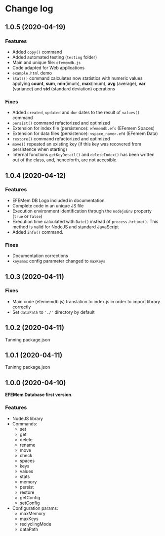 # Change log

## 1.0.5 (2020-04-19)

### Features

- Added `copy()` command
- Added automated testing (`testing` folder)
- Main and unique file: `efememdb.js`
- Code adapted for Web applications
- `example.html` demo
- `stats()` command calculates now statistics with numeric values applying **count**, **sum**, **min**(imum), **max**(imum), **avg** (average), **var** (variance) and **std** (standard deviation) operations



### Fixes

- Added `created`, `updated` and `due` dates to the result of `values()` command
-  `persist()` command refactorized and optimized
- Extension for index file (persistence): `efememdb.efs` (EFemem Spaces)
- Extension for data files (persistence): `<space_name>.efd` (EFemem Data)
- `restore()` command refactorized and optimized
- `move()` repeated an existing key (if this key was recovered from persistence when starting)
- Internal functions `getKeyDetail()` and `deleteIndex()` has been written out of the class, and, henceforth, are not accesible.



## 1.0.4 (2020-04-12)

### Features

- EFEMem DB Logo included in documentation
- Complete code in an unique JS file
- Execution environment identification through the `nodejsEnv` property (`true` or `false`)
- Execution time calculated with `Date()` instead of `process.hrtime()`. This method is valid for NodeJS and standard JavaScript
- Added `info()` command. 



### Fixes

- Documentation corrections
- `keysmax` config parameter changed to `maxKeys`



## 1.0.3 (2020-04-11)

### Fixes

- Main code (efememdb.js) translation to index.js in order to import library correctly
- Set `dataPath` to `'./'` directory by default



## 1.0.2 (2020-04-11)

Tunning package.json



## 1.0.1 (2020-04-11)

Tuninng package.json



## 1.0.0 (2020-04-10)

**EFEMem Database first version.**

### Features

- NodeJS library
- Commands:
  - set
  - get
  - delete
  - rename
  - move
  - check
  - spaces
  - keys
  - values
  - stats
  - memory
  - persist
  - restore
  - getConfig
  - setConfig
- Configuration params:
  - maxMemory
  - maxKeys
  - reclyclingMode
  - dataPath
